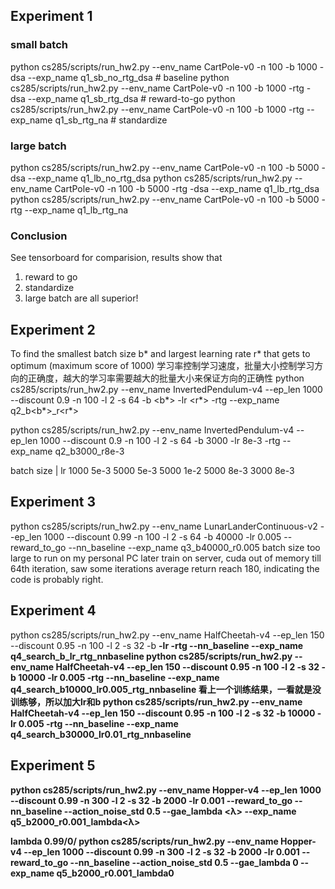 ## Experiment 1
### small batch
python cs285/scripts/run_hw2.py --env_name CartPole-v0 -n 100 -b 1000 -dsa --exp_name q1_sb_no_rtg_dsa            # baseline
python cs285/scripts/run_hw2.py --env_name CartPole-v0 -n 100 -b 1000 -rtg -dsa --exp_name q1_sb_rtg_dsa          # reward-to-go
python cs285/scripts/run_hw2.py --env_name CartPole-v0 -n 100 -b 1000 -rtg --exp_name q1_sb_rtg_na                # standardize

### large batch
python cs285/scripts/run_hw2.py --env_name CartPole-v0 -n 100 -b 5000 -dsa --exp_name q1_lb_no_rtg_dsa
python cs285/scripts/run_hw2.py --env_name CartPole-v0 -n 100 -b 5000 -rtg -dsa --exp_name q1_lb_rtg_dsa
python cs285/scripts/run_hw2.py --env_name CartPole-v0 -n 100 -b 5000 -rtg --exp_name q1_lb_rtg_na

### Conclusion
See tensorboard for comparision, results show that
1) reward to go
2) standardize
3) large batch
are all superior!

## Experiment 2
To find the smallest batch size b* and largest learning rate r* that gets to optimum (maximum score of 1000)
学习率控制学习速度，批量大小控制学习方向的正确度，越大的学习率需要越大的批量大小来保证方向的正确性 
python cs285/scripts/run_hw2.py --env_name InvertedPendulum-v4 --ep_len 1000 --discount 0.9 -n 100 -l 2 -s 64 -b <b*> -lr <r*> -rtg --exp_name q2_b<b*>_r<r*>

python cs285/scripts/run_hw2.py --env_name InvertedPendulum-v4 --ep_len 1000 --discount 0.9 -n 100 -l 2 -s 64 -b 3000 -lr 8e-3 -rtg --exp_name q2_b3000_r8e-3

batch size | lr
1000 5e-3
5000 5e-3
5000 1e-2
5000 8e-3
3000 8e-3

## Experiment 3
python cs285/scripts/run_hw2.py --env_name LunarLanderContinuous-v2 --ep_len 1000 --discount 0.99 -n 100 -l 2 -s 64 -b 40000 -lr 0.005 --reward_to_go --nn_baseline --exp_name q3_b40000_r0.005
batch size too large to run on my personal PC
later train on server, cuda out of memory till 64th iteration, saw some iterations average return reach 180, indicating the code is probably right.

## Experiment 4
python cs285/scripts/run_hw2.py --env_name HalfCheetah-v4 --ep_len 150 --discount 0.95 -n 100 -l 2 -s 32 -b <b> -lr <r> -rtg --nn_baseline --exp_name q4_search_b<b>_lr<r>_rtg_nnbaseline
python cs285/scripts/run_hw2.py --env_name HalfCheetah-v4 --ep_len 150 --discount 0.95 -n 100 -l 2 -s 32 -b 10000 -lr 0.005 -rtg --nn_baseline --exp_name q4_search_b10000_lr0.005_rtg_nnbaseline
看上一个训练结果，一看就是没训练够，所以加大lr和b
python cs285/scripts/run_hw2.py --env_name HalfCheetah-v4 --ep_len 150 --discount 0.95 -n 100 -l 2 -s 32 -b 10000 -lr 0.005 -rtg --nn_baseline --exp_name q4_search_b30000_lr0.01_rtg_nnbaseline
    
    
## Experiment 5
python cs285/scripts/run_hw2.py --env_name Hopper-v4 --ep_len 1000 --discount 0.99 -n 300 -l 2 -s 32 -b 2000 -lr 0.001 --reward_to_go --nn_baseline --action_noise_std 0.5 --gae_lambda <λ> --exp_name q5_b2000_r0.001_lambda<λ>

lambda
0.99/0/
python cs285/scripts/run_hw2.py --env_name Hopper-v4 --ep_len 1000 --discount 0.99 -n 300 -l 2 -s 32 -b 2000 -lr 0.001 --reward_to_go --nn_baseline --action_noise_std 0.5 --gae_lambda 0 --exp_name q5_b2000_r0.001_lambda0


